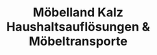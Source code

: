 ---
title: "Möbelland Kalz Haushaltsauflösungen & Möbeltransporte"
url: /leipzig/moebelland-kalz-haushaltsaufloesungen-und-moebeltransporte/
shop: Möbel
---